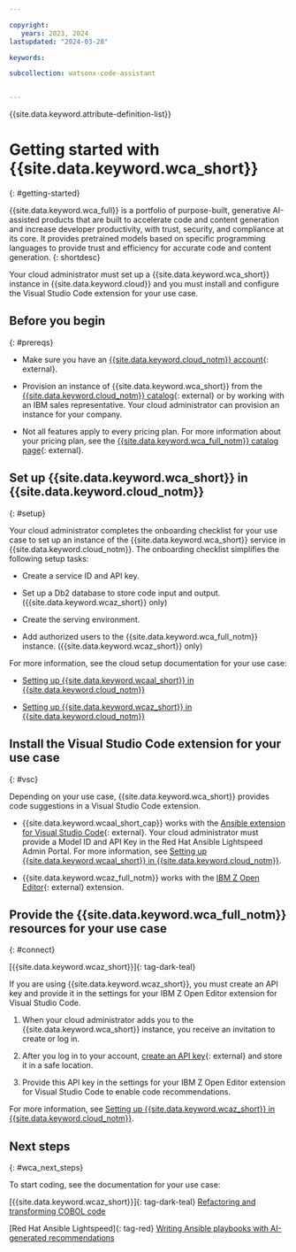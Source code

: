 ```yaml
---

copyright:
   years: 2023, 2024
lastupdated: "2024-03-28"

keywords:

subcollection: watsonx-code-assistant


---
```


{{site.data.keyword.attribute-definition-list}}

# Getting started with {{site.data.keyword.wca_short}}
{: #getting-started}



{{site.data.keyword.wca_full}} is a portfolio of purpose-built, generative AI-assisted products that are built to accelerate code and content generation and increase developer productivity, with trust, security, and compliance at its core. It provides pretrained models based on specific programming languages to provide trust and efficiency for accurate code and content generation.
{: shortdesc}

Your cloud administrator must set up a {{site.data.keyword.wca_short}} instance in {{site.data.keyword.cloud}} and you must install and configure the Visual Studio Code extension for your use case.

## Before you begin
{: #prereqs}

- Make sure you have an [{{site.data.keyword.cloud_notm}} account](https://cloud.ibm.com/registration/){: external}.

- Provision an instance of {{site.data.keyword.wca_short}} from the [{{site.data.keyword.cloud_notm}} catalog](https://cloud.ibm.com/catalog){: external} or by working with an IBM sales representative. Your cloud administrator can provision an instance for your company.

- Not all features apply to every pricing plan. For more information about your pricing plan, see the [{{site.data.keyword.wca_full_notm}} catalog page](https://cloud.ibm.com/catalog/services/ibm-watsonx-code-assistant){: external}.

## Set up {{site.data.keyword.wca_short}} in {{site.data.keyword.cloud_notm}}
{: #setup}

Your cloud administrator completes the onboarding checklist for your use case to set up an instance of the {{site.data.keyword.wca_short}} service in {{site.data.keyword.cloud_notm}}. The onboarding checklist simplifies the following setup tasks:

- Create a service ID and API key.

- Set up a Db2 database to store code input and output. ({{site.data.keyword.wcaz_short}} only)

- Create the serving environment.

- Add authorized users to the {{site.data.keyword.wca_full_notm}} instance. ({{site.data.keyword.wcaz_short}} only)

For more information, see the cloud setup documentation for your use case:

- [Setting up {{site.data.keyword.wcaal_short}} in {{site.data.keyword.cloud_notm}}](/docs/watsonx-code-assistant?topic=watsonx-code-assistant-cloud-setup-a)

- [Setting up {{site.data.keyword.wcaz_short}} in {{site.data.keyword.cloud_notm}}](/docs/watsonx-code-assistant?topic=watsonx-code-assistant-cloud-setup-z)


## Install the Visual Studio Code extension for your use case
{: #vsc}

Depending on your use case, {{site.data.keyword.wca_short}} provides code suggestions in a Visual Studio Code extension.

- {{site.data.keyword.wcaal_short_cap}} works with the [Ansible extension for Visual Studio Code](https://marketplace.visualstudio.com/items?itemName=redhat.ansible){: external}. Your cloud administrator must provide a Model ID and API Key in the Red Hat Ansible Lightspeed Admin Portal. For more information, see [Setting up {{site.data.keyword.wcaal_short}} in {{site.data.keyword.cloud_notm}}](/docs/watsonx-code-assistant?topic=watsonx-code-assistant-cloud-setup-a).

- {{site.data.keyword.wcaz_full_notm}} works with the [IBM Z Open Editor](https://ibm.github.io/zopeneditor-about/){: external} extension.


## Provide the {{site.data.keyword.wca_full_notm}} resources for your use case
{: #connect}

[{{site.data.keyword.wcaz_short}}]{: tag-dark-teal}

If you are using {{site.data.keyword.wcaz_short}}, you must create an API key and provide it in the settings for your IBM Z Open Editor extension for Visual Studio Code.

1. When your cloud administrator adds you to the {{site.data.keyword.wca_short}} instance, you receive an invitation to create or log in.

1. After you log in to your account, [create an API key](/docs/account?topic=account-userapikey&interface=ui){: external} and store it in a safe location.

1. Provide this API key in the settings for your IBM Z Open Editor extension for Visual Studio Code to enable code recommendations.

For more information, see [Setting up {{site.data.keyword.wcaz_short}} in {{site.data.keyword.cloud_notm}}](/docs/watsonx-code-assistant?topic=watsonx-code-assistant-cloud-setup-z).

## Next steps
{: #wca_next_steps}

To start coding, see the documentation for your use case:

[{{site.data.keyword.wcaz_short}}]{: tag-dark-teal} [Refactoring and transforming COBOL code](/docs/watsonx-code-assistant?topic=watsonx-code-assistant-wca4z)

[Red Hat Ansible Lightspeed]{: tag-red} [Writing Ansible playbooks with AI-generated recommendations](/docs/watsonx-code-assistant?topic=watsonx-code-assistant-wcaal)
